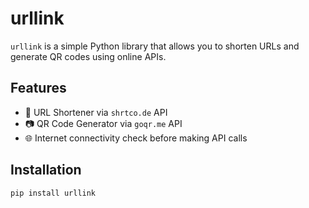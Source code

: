 # urllink

`urllink` is a simple Python library that allows you to shorten URLs and generate QR codes using online APIs.

## Features

- 🔗 URL Shortener via `shrtco.de` API
- 📷 QR Code Generator via `goqr.me` API
- 🌐 Internet connectivity check before making API calls

## Installation

```bash
pip install urllink
